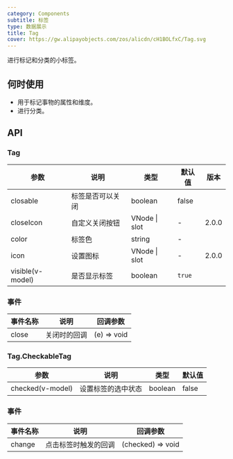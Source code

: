 ```yaml
---
category: Components
subtitle: 标签
type: 数据展示
title: Tag
cover: https://gw.alipayobjects.com/zos/alicdn/cH1BOLfxC/Tag.svg
---
```


进行标记和分类的小标签。

## 何时使用

- 用于标记事物的属性和维度。
- 进行分类。

## API

### Tag

| 参数             | 说明             | 类型          | 默认值 | 版本  |
| ---------------- | ---------------- | ------------- | ------ | ----- |
| closable         | 标签是否可以关闭 | boolean       | false  |       |
| closeIcon        | 自定义关闭按钮   | VNode \| slot | -      | 2.0.0 |
| color            | 标签色           | string        | -      |       |
| icon             | 设置图标         | VNode \| slot | -      | 2.0.0 |
| visible(v-model) | 是否显示标签     | boolean       | `true` |       |

### 事件

| 事件名称 | 说明         | 回调参数    |
| -------- | ------------ | ----------- |
| close    | 关闭时的回调 | (e) => void |

### Tag.CheckableTag

| 参数             | 说明               | 类型    | 默认值 |
| ---------------- | ------------------ | ------- | ------ |
| checked(v-model) | 设置标签的选中状态 | boolean | false  |

### 事件

| 事件名称 | 说明                 | 回调参数          |
| -------- | -------------------- | ----------------- |
| change   | 点击标签时触发的回调 | (checked) => void |

